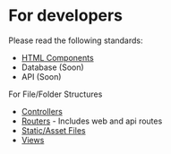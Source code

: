 # For developers

Please read the following standards:
* [HTML Components](html_components.md)
* Database (Soon)
* API (Soon)

For File/Folder Structures
* [Controllers](../controllers/README.md)
* [Routers](../routers/README.md) - Includes web and api routes
* [Static/Asset Files](../static/README.md)
* [Views](../views/README.md)
